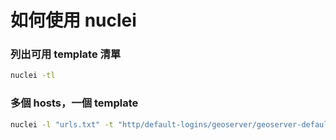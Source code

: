 # 如何使用 nuclei

### 列出可用 template 清單
```sh
nuclei -tl
```

### 多個 hosts，一個 template
```sh
nuclei -l "urls.txt" -t "http/default-logins/geoserver/geoserver-default-login.yaml"
```
